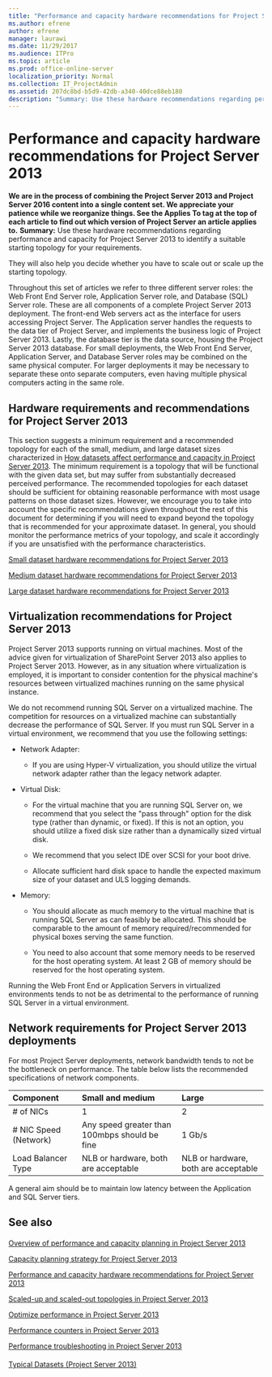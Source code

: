 ```yaml
---
title: "Performance and capacity hardware recommendations for Project Server 2013"
ms.author: efrene
author: efrene
manager: laurawi
ms.date: 11/29/2017
ms.audience: ITPro
ms.topic: article
ms.prod: office-online-server
localization_priority: Normal
ms.collection: IT_ProjectAdmin
ms.assetid: 207dc8bd-b5d9-42db-a340-40dce88eb180
description: "Summary: Use these hardware recommendations regarding performance and capacity for Project Server 2013 to identify a suitable starting topology for your requirements."
---
```


# Performance and capacity hardware recommendations for Project Server 2013
 **We are in the process of combining the Project Server 2013 and Project Server 2016 content into a single content set. We appreciate your patience while we reorganize things. See the Applies To tag at the top of each article to find out which version of Project Server an article applies to.**
 **Summary:** Use these hardware recommendations regarding performance and capacity for Project Server 2013 to identify a suitable starting topology for your requirements.
  
They will also help you decide whether you have to scale out or scale up the starting topology.
  
Throughout this set of articles we refer to three different server roles: the Web Front End Server role, Application Server role, and Database (SQL) Server role. These are all components of a complete Project Server 2013 deployment. The front-end Web servers act as the interface for users accessing Project Server. The Application server handles the requests to the data tier of Project Server, and implements the business logic of Project Server 2013. Lastly, the database tier is the data source, housing the Project Server 2013 database. For small deployments, the Web Front End Server, Application Server, and Database Server roles may be combined on the same physical computer. For larger deployments it may be necessary to separate these onto separate computers, even having multiple physical computers acting in the same role.
  
## Hardware requirements and recommendations for Project Server 2013

This section suggests a minimum requirement and a recommended topology for each of the small, medium, and large dataset sizes characterized in [How datasets affect performance and capacity in Project Server 2013](how-datasets-affect-performance-and-capacity-in-project-server-2013.md). The minimum requirement is a topology that will be functional with the given data set, but may suffer from substantially decreased perceived performance. The recommended topologies for each dataset should be sufficient for obtaining reasonable performance with most usage patterns on those dataset sizes. However, we encourage you to take into account the specific recommendations given throughout the rest of this document for determining if you will need to expand beyond the topology that is recommended for your approximate dataset. In general, you should monitor the performance metrics of your topology, and scale it accordingly if you are unsatisfied with the performance characteristics. 
  
[Small dataset hardware recommendations for Project Server 2013](small-dataset-hardware-recommendations-for-project-server-2013.md)
  
[Medium dataset hardware recommendations for Project Server 2013](medium-dataset-hardware-recommendations-for-project-server-2013.md)
  
[Large dataset hardware recommendations for Project Server 2013](large-dataset-hardware-recommendations-for-project-server-2013.md)
  
## Virtualization recommendations for Project Server 2013

Project Server 2013 supports running on virtual machines. Most of the advice given for virtualization of SharePoint Server 2013 also applies to Project Server 2013. However, as in any situation where virtualization is employed, it is important to consider contention for the physical machine's resources between virtualized machines running on the same physical instance.
  
We do not recommend running SQL Server on a virtualized machine. The competition for resources on a virtualized machine can substantially decrease the performance of SQL Server. If you must run SQL Server in a virtual environment, we recommend that you use the following settings:
  
- Network Adapter:
    
  - If you are using Hyper-V virtualization, you should utilize the virtual network adapter rather than the legacy network adapter.
    
- Virtual Disk: 
    
  - For the virtual machine that you are running SQL Server on, we recommend that you select the "pass through" option for the disk type (rather than dynamic, or fixed). If this is not an option, you should utilize a fixed disk size rather than a dynamically sized virtual disk.
    
  - We recommend that you select IDE over SCSI for your boot drive.
    
  - Allocate sufficient hard disk space to handle the expected maximum size of your dataset and ULS logging demands.
    
- Memory:
    
  - You should allocate as much memory to the virtual machine that is running SQL Server as can feasibly be allocated. This should be comparable to the amount of memory required/recommended for physical boxes serving the same function.
    
  - You need to also account that some memory needs to be reserved for the host operating system. At least 2 GB of memory should be reserved for the host operating system. 
    
Running the Web Front End or Application Servers in virtualized environments tends to not be as detrimental to the performance of running SQL Server in a virtual environment. 
  
## Network requirements for Project Server 2013 deployments

For most Project Server deployments, network bandwidth tends to not be the bottleneck on performance. The table below lists the recommended specifications of network components.
  
|**Component**|**Small and medium**|**Large**|
|:-----|:-----|:-----|
|# of NICs  <br/> |1  <br/> |2  <br/> |
|# NIC Speed (Network)  <br/> |Any speed greater than 100mbps should be fine  <br/> |1 Gb/s  <br/> |
|Load Balancer Type  <br/> |NLB or hardware, both are acceptable  <br/> |NLB or hardware, both are acceptable  <br/> |
   
A general aim should be to maintain low latency between the Application and SQL Server tiers.
  
## See also

#### 

[Overview of performance and capacity planning in Project Server 2013](overview-of-performance-and-capacity-planning-in-project-server-2013.md)
  
[Capacity planning strategy for Project Server 2013](capacity-planning-strategy-for-project-server-2013.md)
  
[Performance and capacity hardware recommendations for Project Server 2013](performance-and-capacity-hardware-recommendations-for-project-server-2013.md)
  
[Scaled-up and scaled-out topologies in Project Server 2013](scaled-up-and-scaled-out-topologies-in-project-server-2013.md)
  
[Optimize performance in Project Server 2013](optimize-performance-in-project-server-2013.md)
  
[Performance counters in Project Server 2013](performance-counters-in-project-server-2013.md)
  
[Performance troubleshooting in Project Server 2013](performance-troubleshooting-in-project-server-2013.md)
#### 

[Typical Datasets (Project Server 2013)](http://technet.microsoft.com/library/e2a0a4b6-0bda-468e-aeca-00f2807bf644.aspx)

